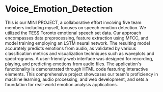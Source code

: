 # Voice_Emotion_Detection

This is our MINI PROJECT, a collaborative effort involving five team members including myself, focuses on speech emotion detection. 
We utilized the TESS Toronto emotional speech set data. Our approach encompasses data preprocessing, 
feature extraction using MFCC, and model training employing an LSTM neural network. The resulting model accurately predicts emotions from audio,
as validated by various classification metrics and visualization techniques such as waveplots and spectrograms. A user-friendly web interface was designed for recording, 
playing, and predicting emotions from audio files. The application's functionality is demonstrated through HTML code featuring interactive elements.
This comprehensive project showcases our team's proficiency in machine learning, audio processing, and web development, and sets a foundation for real-world emotion analysis applications.
